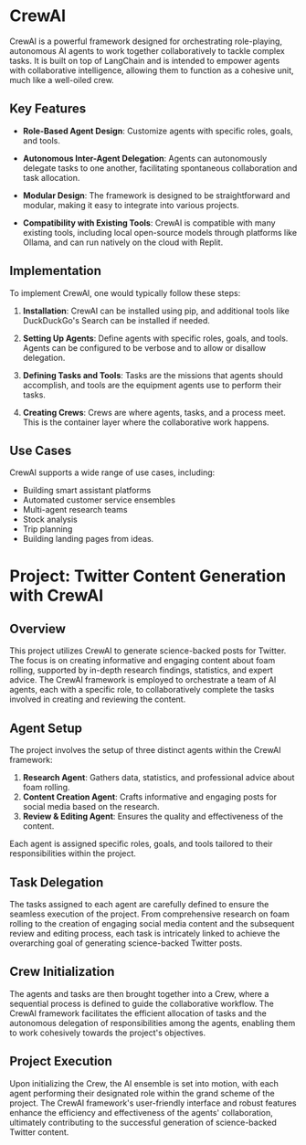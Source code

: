 # CrewAI

CrewAI is a powerful framework designed for orchestrating role-playing, autonomous AI agents to work together collaboratively to tackle complex tasks. It is built on top of LangChain and is intended to empower agents with collaborative intelligence, allowing them to function as a cohesive unit, much like a well-oiled crew.

## Key Features

- **Role-Based Agent Design**: Customize agents with specific roles, goals, and tools.
  
- **Autonomous Inter-Agent Delegation**: Agents can autonomously delegate tasks to one another, facilitating spontaneous collaboration and task allocation.

- **Modular Design**: The framework is designed to be straightforward and modular, making it easy to integrate into various projects.

- **Compatibility with Existing Tools**: CrewAI is compatible with many existing tools, including local open-source models through platforms like Ollama, and can run natively on the cloud with Replit.

## Implementation

To implement CrewAI, one would typically follow these steps:

1. **Installation**: CrewAI can be installed using pip, and additional tools like DuckDuckGo's Search can be installed if needed.

2. **Setting Up Agents**: Define agents with specific roles, goals, and tools. Agents can be configured to be verbose and to allow or disallow delegation.

3. **Defining Tasks and Tools**: Tasks are the missions that agents should accomplish, and tools are the equipment agents use to perform their tasks.

4. **Creating Crews**: Crews are where agents, tasks, and a process meet. This is the container layer where the collaborative work happens.

## Use Cases

CrewAI supports a wide range of use cases, including:

- Building smart assistant platforms
- Automated customer service ensembles
- Multi-agent research teams
- Stock analysis
- Trip planning
- Building landing pages from ideas.

# Project: Twitter Content Generation with CrewAI

## Overview

This project utilizes CrewAI to generate science-backed posts for Twitter. The focus is on creating informative and engaging content about foam rolling, supported by in-depth research findings, statistics, and expert advice. The CrewAI framework is employed to orchestrate a team of AI agents, each with a specific role, to collaboratively complete the tasks involved in creating and reviewing the content.

## Agent Setup

The project involves the setup of three distinct agents within the CrewAI framework:

1. **Research Agent**: Gathers data, statistics, and professional advice about foam rolling.
2. **Content Creation Agent**: Crafts informative and engaging posts for social media based on the research.
3. **Review & Editing Agent**: Ensures the quality and effectiveness of the content.

Each agent is assigned specific roles, goals, and tools tailored to their responsibilities within the project.

## Task Delegation

The tasks assigned to each agent are carefully defined to ensure the seamless execution of the project. From comprehensive research on foam rolling to the creation of engaging social media content and the subsequent review and editing process, each task is intricately linked to achieve the overarching goal of generating science-backed Twitter posts.

## Crew Initialization

The agents and tasks are then brought together into a Crew, where a sequential process is defined to guide the collaborative workflow. The CrewAI framework facilitates the efficient allocation of tasks and the autonomous delegation of responsibilities among the agents, enabling them to work cohesively towards the project's objectives.

## Project Execution

Upon initializing the Crew, the AI ensemble is set into motion, with each agent performing their designated role within the grand scheme of the project. The CrewAI framework's user-friendly interface and robust features enhance the efficiency and effectiveness of the agents' collaboration, ultimately contributing to the successful generation of science-backed Twitter content.
